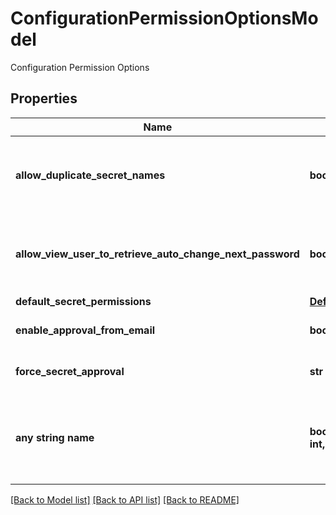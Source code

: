 # ConfigurationPermissionOptionsModel

Configuration Permission Options

## Properties
Name | Type | Description | Notes
------------ | ------------- | ------------- | -------------
**allow_duplicate_secret_names** | **bool** | Allow Secrets to have the same name in the same folder | [optional] 
**allow_view_user_to_retrieve_auto_change_next_password** | **bool** | Users that only have secret view can see the next password | [optional] 
**default_secret_permissions** | [**DefaultSecretPermissionsType**](DefaultSecretPermissionsType.md) |  | [optional] 
**enable_approval_from_email** | **bool** | Allow approval from email | [optional] 
**force_secret_approval** | **str** | Require approval for secrets | [optional] 
**any string name** | **bool, date, datetime, dict, float, int, list, str, none_type** | any string name can be used but the value must be the correct type | [optional]

[[Back to Model list]](../README.md#documentation-for-models) [[Back to API list]](../README.md#documentation-for-api-endpoints) [[Back to README]](../README.md)


